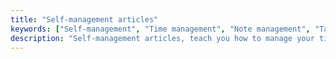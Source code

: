 ```yaml
---
title: "Self-management articles"
keywords: ["Self-management", "Time management", "Note management", "Task management", "Target management", "Asset finance", "Money", "Knowledge notes", "Reading notes", "Lifelong learning"]
description: "Self-management articles, teach you how to manage your time, task management, goal management, asset finance, knowledge notes, writing, photography, reading notes, quick learning and other skills"
---
```

